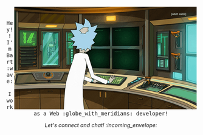 <p align="center">
  <img align="right" alt="GIF" src="https://github.com/darshan-jain/darshan-jain/blob/master/rick.gif" />
  <br><br>
  <samp>
    Hey!! I'm Bart :wave:
    <br><br>
    I work as a Web :globe_with_meridians: developer!
  </samp>
</p>

<p align="center"> 
  <i> Let's connect and chat! :incoming_envelope: </i>
</p>

